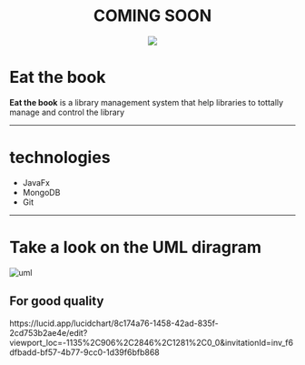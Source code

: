 <h1 align="center">COMING SOON</h1>
<p align="center">
  <img src="https://user-images.githubusercontent.com/95965261/234280247-5cecb0dc-e42a-46b5-ac86-d7fdd15dad81.png" />
</p> 
<h1>Eat the book</h1>

<p ><strong >Eat the book</strong> is a library management system that help libraries to tottally manage and control the library </p>
<hr>
<h1>technologies</h1>
<ul>
<li>JavaFx</li>
<li>MongoDB</li>
<li>Git</li>
</ul>
<hr>
<h1>Take a look on the UML diragram </h1>
<img src="https://user-images.githubusercontent.com/95965261/236614426-c11d8734-7243-4f32-b035-053ff619a7f6.png" alt="uml"/>
<h2>For good quality</h2>
<span>https://lucid.app/lucidchart/8c174a76-1458-42ad-835f-2cd753b2ae4e/edit?viewport_loc=-1135%2C906%2C2846%2C1281%2C0_0&invitationId=inv_f6dfbadd-bf57-4b77-9cc0-1d39f6bfb868</span>

